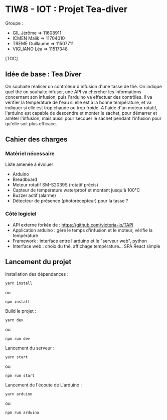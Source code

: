 # TIW8 - IOT : Projet Tea-diver

Groupe :
- GIL Jérôme => 11608911
- ICMEN Malik => 11704010
- TRÉMÉ Guillaume => 11507711
- VIGLIANO Léa => 11517348

[TOC]

## Idée de base : Tea Diver

On souhaite réaliser un contrôleur d'infusion d'une tasse de thé. On indique quel thé on souhaite infuser, une API va 
chercher les informations concernant son infusion, puis l'arduino va effectuer des contrôles. Il va vérifier la
température de l'eau si elle est à la bonne température, et va indiquer si elle est trop chaude ou trop froide.
A l'aide d'un moteur rotatif, l'arduino est capable de descendre et monter le sachet, pour démarrer et arrêter
l'infusion, mais aussi pour secouer le sachet pendant l'infusion pour qu'elle soit plus efficace.

## Cahier des charges

### Matériel nécessaire

Liste amenée à évoluer

- Arduino
- Breadboard
- Moteur rotatif SM-S2039S (rotatif précis)
- Capteur de température waterproof et montant jusqu'à 100°C
- Buzzer actif (alarme)
- Détecteur de présence (photorécepteur) pour la tasse ?

### Côté logiciel

- API externe forkée de : https://github.com/victoria-lo/TAPI
- Application arduino : gère le temps d'infusion et le moteur, vérifie la température
- Framework : interface entre l'arduino et le "serveur web", python
- Interface web : choix du thé, affichage température... SPA React simple

## Lancement du projet

Installation des dépendances :
```
yarn install
```

ou

```
npm install
```

Build le projet :
```
yarn dev
```

ou

```
npm run dev
```

Lancement du serveur :
```
yarn start
```

ou

```
npm run start
```

Lancement de l'écoute de L'arduino :
```
yarn arduino
```

ou

```
npm run arduino
```
